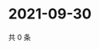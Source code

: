 # 2021-09-30

共 0 条

<!-- BEGIN WEIBO -->
<!-- 最后更新时间 Thu Sep 30 2021 04:14:03 GMT+0800 (China Standard Time) -->

<!-- END WEIBO -->
